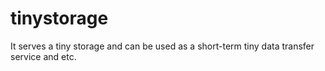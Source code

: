 # tinystorage
It serves a tiny storage and can be used as a short-term tiny data transfer service and etc.
